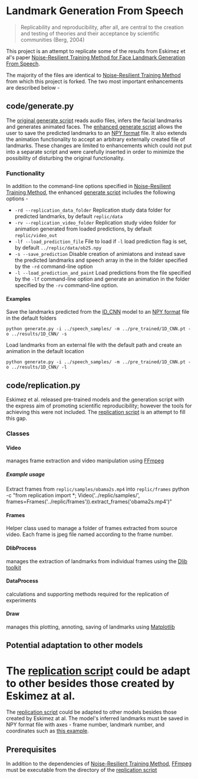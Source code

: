 # Landmark Generation From Speech

> Replicability and reproducibility, after all, are central to the creation and testing of theories and their acceptance by scientific communities (Berg, 2004)

This project is an attempt to replicate some of the results from Eskimez et al's paper [Noise-Resilient Training Method for Face Landmark Generation From Speech](https://ieeexplore.ieee.org/document/8871109).

The majority of the files are identical to [Noise-Resilient Training Method](https://github.com/eeskimez/noise_resilient_3dtface) from which this project is forked. The two most important enhancements are described below -

## code/generate.py

The [original generate script](https://github.com/eeskimez/noise_resilient_3dtface/blob/master/code/generate.py) reads audio files, infers the facial landmarks and generates animated faces. The [enhanced generate script](https://github.com/shanemcandrewai/Speech-to-Facial-Landmarks/blob/master/code/generate.py) allows the user to save the predicted landmarks to an [NPY format](https://numpy.org/doc/stable/reference/generated/numpy.lib.format.html#module-numpy.lib.format) file. It also extends the animation functionality to accept an arbitrary externally created file of landmarks. These changes are limited to enhancements which could not put into a separate script and were carefully inserted in order to minimize the possibility of disturbing the original functionality.

### Functionality

In addition to the command-line options specified in [Noise-Resilient Training Method](https://github.com/eeskimez/noise_resilient_3dtface), the enhanced [generate script](https://github.com/shanemcandrewai/Speech-to-Facial-Landmarks/blob/master/code/generate.py) includes the following options -

* `-rd --replication_data_folder` Replication study data folder for predicted landmarks, by default `replic/data`
* `-rv --replication_video_folder` Replication study video folder for animation generated from loaded predictions, by default `replic/video_out`
* `-lf --load_prediction_file` File to load if `-l` load prediction flag is set, by default `../replic/data/ob25.npy`
* `-s --save_prediction` Disable creation of animiatons and instead save the predicted landmarks and speech array in the in the folder specified by the `-rd` command-line option
* `-l --load_prediction_and_paint` Load predictions from the file specified by the `-lf` command-line option and generate an animation in the folder specified by the `-rv` command-line option.

#### Examples

Save the landmarks predicted from the [ID_CNN](https://github.com/shanemcandrewai/Speech-to-Facial-Landmarks/tree/master/pre_trained) model to an [NPY format](https://numpy.org/doc/stable/reference/generated/numpy.lib.format.html#module-numpy.lib.format) file in the default folders

    python generate.py -i ../speech_samples/ -m ../pre_trained/1D_CNN.pt -o ../results/1D_CNN/ -s

Load landmarks from an external file with the default path and create an animation in the default location

    python generate.py -i ../speech_samples/ -m ../pre_trained/1D_CNN.pt -o ../results/1D_CNN/ -l

## code/replication.py

Eskimez et al. released pre-trained models and the generation script with the express aim of promoting scientific reproducibility; however the tools for achieving this were not included. The [replication script](https://github.com/shanemcandrewai/Speech-to-Facial-Landmarks/blob/master/code/replication.py) is an attempt to fill this gap.

### Classes
#### Video
manages frame extraction and video manipulation using [FFmpeg](https://www.ffmpeg.org/)
##### Example usage
Extract frames from `replic/samples/obama2s.mp4` into `replic/frames`
    python -c "from replication import *; Video('../replic/samples/', frames=Frames('../replic/frames')).extract_frames('obama2s.mp4')"
#### Frames
Helper class used to manage a folder of frames extracted from source video. Each frame is jpeg file named according to the frame number.
#### DlibProcess
manages the extraction of landmarks from individual frames using the [Dlib toolkit](http://dlib.net/)
#### DataProcess
calculations and supporting methods required for the replication of experiments
#### Draw
manages this plotting, annoting, saving of landmarks using [Matplotlib](https://matplotlib.org/)

## Potential adaptation to other models
The [replication script](https://github.com/shanemcandrewai/Speech-to-Facial-Landmarks/blob/master/code/replication.py) could be adapt to other besides those created by Eskimez at al.
=======
The [replication script](https://github.com/shanemcandrewai/Speech-to-Facial-Landmarks/blob/master/code/replication.py) could be adapted to other models besides those created by Eskimez at al. The model's inferred landmarks must be saved in NPY format file with axes - frame number, landmark number, and coordinates such as [this example](https://github.com/shanemcandrewai/Speech-to-Facial-Landmarks/blob/master/replic/samples/obama2s.npy).

## Prerequisites

In addition to the dependencies of [Noise-Resilient Training Method](https://github.com/eeskimez/noise_resilient_3dtface), [FFmpeg](https://www.ffmpeg.org/) must be executable from the directory of the [replication script](https://github.com/shanemcandrewai/Speech-to-Facial-Landmarks/blob/master/code/replication.py)


